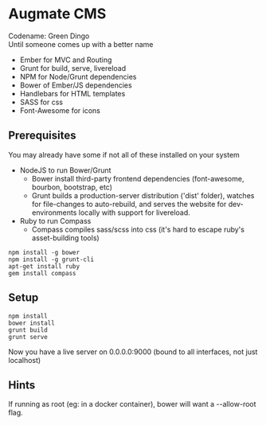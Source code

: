 # Augmate CMS
Codename: Green Dingo  
Until someone comes up with a better name  


* Ember for MVC and Routing  
* Grunt for build, serve, livereload  
* NPM for Node/Grunt dependencies  
* Bower of Ember/JS dependencies  
* Handlebars for HTML templates  
* SASS for css  
* Font-Awesome for icons  


## Prerequisites
You may already have some if not all of these installed on your system

* NodeJS to run Bower/Grunt  
  * Bower install third-party frontend dependencies (font-awesome, bourbon, bootstrap, etc)  
  * Grunt builds a production-server distribution ('dist' folder), watches for file-changes to auto-rebuild, and serves the website for dev-environments locally with support for livereload.  
* Ruby to run Compass  
  * Compass compiles sass/scss into css (it's hard to escape ruby's asset-building tools)  

```
npm install -g bower  
npm install -g grunt-cli
apt-get install ruby
gem install compass
```

## Setup
```
npm install  
bower install  
grunt build  
grunt serve  
```

Now you have a live server on 0.0.0.0:9000 (bound to all interfaces, not just localhost)  

## Hints
If running as root (eg: in a docker container), bower will want a --allow-root flag.  
